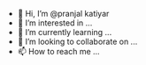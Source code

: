 - 👋 Hi, I’m @pranjal katiyar
- 👀 I’m interested in ...
- 🌱 I’m currently learning ...
- 💞️ I’m looking to collaborate on ...
- 📫 How to reach me ...

<!---
pranjalkat/pranjalkat is a ✨ special ✨ repository because its `README.md` (this file) appears on your GitHub profile.
You can click the Preview link to take a look at your changes.
--->
